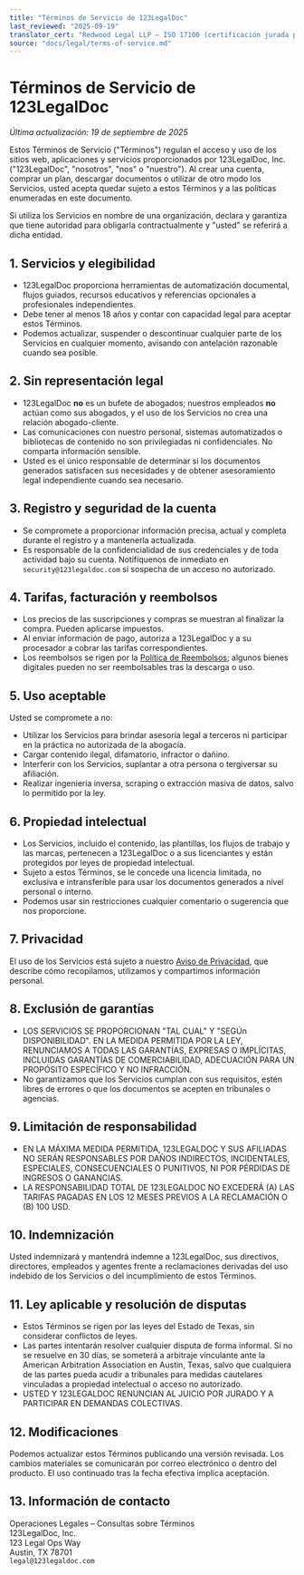 ```yaml
---
title: "Términos de Servicio de 123LegalDoc"
last_reviewed: "2025-09-19"
translator_cert: "Redwood Legal LLP – ISO 17100 (certificación jurada pendiente)"
source: "docs/legal/terms-of-service.md"
---
```


# Términos de Servicio de 123LegalDoc

_Última actualización: 19 de septiembre de 2025_

Estos Términos de Servicio ("Términos") regulan el acceso y uso de los sitios web, aplicaciones y servicios proporcionados por 123LegalDoc, Inc. ("123LegalDoc", "nosotros", "nos" o "nuestro"). Al crear una cuenta, comprar un plan, descargar documentos o utilizar de otro modo los Servicios, usted acepta quedar sujeto a estos Términos y a las políticas enumeradas en este documento.

Si utiliza los Servicios en nombre de una organización, declara y garantiza que tiene autoridad para obligarla contractualmente y "usted" se referirá a dicha entidad.

## 1. Servicios y elegibilidad
- 123LegalDoc proporciona herramientas de automatización documental, flujos guiados, recursos educativos y referencias opcionales a profesionales independientes.
- Debe tener al menos 18 años y contar con capacidad legal para aceptar estos Términos.
- Podemos actualizar, suspender o descontinuar cualquier parte de los Servicios en cualquier momento, avisando con antelación razonable cuando sea posible.

## 2. Sin representación legal
- 123LegalDoc **no** es un bufete de abogados; nuestros empleados **no** actúan como sus abogados, y el uso de los Servicios no crea una relación abogado-cliente.
- Las comunicaciones con nuestro personal, sistemas automatizados o bibliotecas de contenido no son privilegiadas ni confidenciales. No comparta información sensible.
- Usted es el único responsable de determinar si los documentos generados satisfacen sus necesidades y de obtener asesoramiento legal independiente cuando sea necesario.

## 3. Registro y seguridad de la cuenta
- Se compromete a proporcionar información precisa, actual y completa durante el registro y a mantenerla actualizada.
- Es responsable de la confidencialidad de sus credenciales y de toda actividad bajo su cuenta. Notifíquenos de inmediato en `security@123legaldoc.com` si sospecha de un acceso no autorizado.

## 4. Tarifas, facturación y reembolsos
- Los precios de las suscripciones y compras se muestran al finalizar la compra. Pueden aplicarse impuestos.
- Al enviar información de pago, autoriza a 123LegalDoc y a su procesador a cobrar las tarifas correspondientes.
- Los reembolsos se rigen por la [Política de Reembolsos](./refund-policy.md); algunos bienes digitales pueden no ser reembolsables tras la descarga o uso.

## 5. Uso aceptable
Usted se compromete a no:
- Utilizar los Servicios para brindar asesoría legal a terceros ni participar en la práctica no autorizada de la abogacía.
- Cargar contenido ilegal, difamatorio, infractor o dañino.
- Interferir con los Servicios, suplantar a otra persona o tergiversar su afiliación.
- Realizar ingeniería inversa, scraping o extracción masiva de datos, salvo lo permitido por la ley.

## 6. Propiedad intelectual
- Los Servicios, incluido el contenido, las plantillas, los flujos de trabajo y las marcas, pertenecen a 123LegalDoc o a sus licenciantes y están protegidos por leyes de propiedad intelectual.
- Sujeto a estos Términos, se le concede una licencia limitada, no exclusiva e intransferible para usar los documentos generados a nivel personal o interno.
- Podemos usar sin restricciones cualquier comentario o sugerencia que nos proporcione.

## 7. Privacidad
El uso de los Servicios está sujeto a nuestro [Aviso de Privacidad](./privacy-notice.md), que describe cómo recopilamos, utilizamos y compartimos información personal.

## 8. Exclusión de garantías
- LOS SERVICIOS SE PROPORCIONAN "TAL CUAL" Y "SEGÚn DISPONIBILIDAD". EN LA MEDIDA PERMITIDA POR LA LEY, RENUNCIAMOS A TODAS LAS GARANTÍAS, EXPRESAS O IMPLÍCITAS, INCLUIDAS GARANTÍAS DE COMERCIABILIDAD, ADECUACIÓN PARA UN PROPÓSITO ESPECÍFICO Y NO INFRACCIÓN.
- No garantizamos que los Servicios cumplan con sus requisitos, estén libres de errores o que los documentos se acepten en tribunales o agencias.

## 9. Limitación de responsabilidad
- EN LA MÁXIMA MEDIDA PERMITIDA, 123LEGALDOC Y SUS AFILIADAS NO SERÁN RESPONSABLES POR DAÑOS INDIRECTOS, INCIDENTALES, ESPECIALES, CONSECUENCIALES O PUNITIVOS, NI POR PÉRDIDAS DE INGRESOS O GANANCIAS.
- LA RESPONSABILIDAD TOTAL DE 123LEGALDOC NO EXCEDERÁ (A) LAS TARIFAS PAGADAS EN LOS 12 MESES PREVIOS A LA RECLAMACIÓN O (B) 100 USD.

## 10. Indemnización
Usted indemnizará y mantendrá indemne a 123LegalDoc, sus directivos, directores, empleados y agentes frente a reclamaciones derivadas del uso indebido de los Servicios o del incumplimiento de estos Términos.

## 11. Ley aplicable y resolución de disputas
- Estos Términos se rigen por las leyes del Estado de Texas, sin considerar conflictos de leyes.
- Las partes intentarán resolver cualquier disputa de forma informal. Si no se resuelve en 30 días, se someterá a arbitraje vinculante ante la American Arbitration Association en Austin, Texas, salvo que cualquiera de las partes pueda acudir a tribunales para medidas cautelares vinculadas a propiedad intelectual o acceso no autorizado.
- USTED Y 123LEGALDOC RENUNCIAN AL JUICIO POR JURADO Y A PARTICIPAR EN DEMANDAS COLECTIVAS.

## 12. Modificaciones
Podemos actualizar estos Términos publicando una versión revisada. Los cambios materiales se comunicarán por correo electrónico o dentro del producto. El uso continuado tras la fecha efectiva implica aceptación.

## 13. Información de contacto
Operaciones Legales – Consultas sobre Términos  
123LegalDoc, Inc.  
123 Legal Ops Way  
Austin, TX 78701  
`legal@123legaldoc.com`
